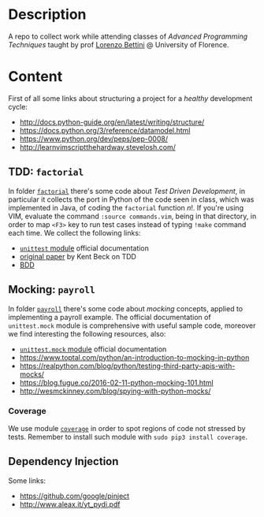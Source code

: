 
# Description

A repo to collect work while attending classes of *Advanced Programming Techniques* taught by 
prof [Lorenzo Bettini][bettini] @ University of Florence.

[bettini]:https://github.com/LorenzoBettini

# Content

First of all some links about structuring a project for a *healthy* development cycle:
- http://docs.python-guide.org/en/latest/writing/structure/
- https://docs.python.org/3/reference/datamodel.html
- https://www.python.org/dev/peps/pep-0008/
- http://learnvimscriptthehardway.stevelosh.com/

## TDD: `factorial`

In folder [`factorial`][fact:dir] there's some code about *Test Driven Development*, in particular it collects 
the port in Python of the code seen in class, which was implemented in Java, of coding the `factorial` function $n!$.
If you're using VIM, evaluate the command `:source commands.vim`, being in that directory, in order to map
`<F3>` key to run test cases instead of typing `!make` command each time. We collect the following links:
- [`unittest` module][doc:unittest] official documentation
- [original paper][beck] by Kent Beck on TDD
- [BDD][bdd]


[doc:unittest]:https://docs.python.org/3/library/unittest.html
[beck]:https://web.archive.org/web/20150315073817/http://www.xprogramming.com/testfram.htm
[fact:dir]:https://github.com/massimo-nocentini/apt-unifi-course/tree/master/factorial
[bdd]:http://pythonhosted.org/behave/tutorial.html

## Mocking: `payroll`

In folder [`payroll`][payroll:dir] there's some code about *mocking* concepts, applied to implementing a payroll example.
The official documentation of `unittest.mock` module is comprehensive with useful sample code, moreover we find interesting
the following resources,  also:
- [`unittest.mock` module][doc:unittest:mock] official documentation
- https://www.toptal.com/python/an-introduction-to-mocking-in-python
- https://realpython.com/blog/python/testing-third-party-apis-with-mocks/
- https://blog.fugue.co/2016-02-11-python-mocking-101.html
- http://wesmckinney.com/blog/spying-with-python-mocks/

### Coverage

We use module [`coverage`][cov] in order to spot regions of code not stressed by tests. Remember to 
install such module with `sudo pip3 install coverage`.

[doc:unittest:mock]:https://docs.python.org/3/library/unittest.mock.html
[payroll:dir]:https://github.com/massimo-nocentini/apt-unifi-course/tree/master/payroll
[cov]:https://coverage.readthedocs.io/en/coverage-4.2/index.html

## Dependency Injection

Some links:
- https://github.com/google/pinject
- http://www.aleax.it/yt_pydi.pdf
